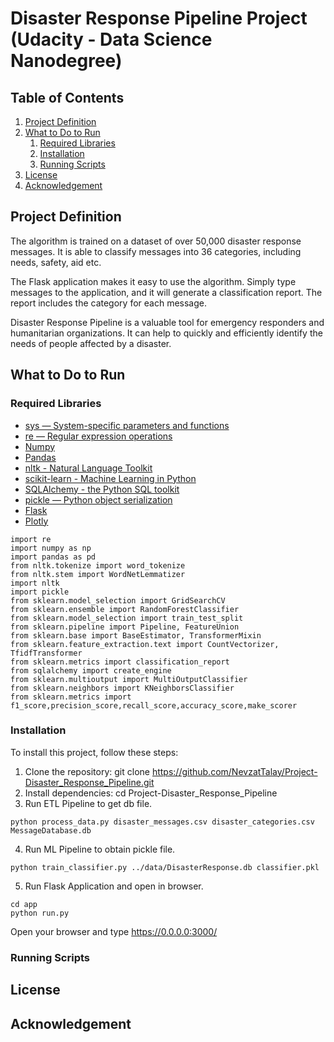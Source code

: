 # Disaster Response Pipeline Project (Udacity - Data Science Nanodegree)

## Table of Contents
1. [Project Definition](#description)
2. [What to Do to Run](#getting_started)
	1. [Required Libraries](#dependencies)
	2. [Installation](#installation)
	3. [Running Scripts](#execution)
3. [License](#license)
4. [Acknowledgement](#acknowledgement)

<a name="descripton"></a>
## Project Definition
The algorithm is trained on a dataset of over 50,000 disaster response messages. It is able to classify messages into 36 categories, including needs, safety, aid etc.

The Flask application makes it easy to use the algorithm. Simply type messages to the application, and it will generate a classification report. The report includes the category for each message.

Disaster Response Pipeline is a valuable tool for emergency responders and humanitarian organizations. It can help to quickly and efficiently identify the needs of people affected by a disaster.

<a name="getting_started"></a>
## What to Do to Run

<a name="dependencies"></a>
### Required Libraries

* [sys — System-specific parameters and functions](https://docs.python.org/3/library/sys.html)
* [re — Regular expression operations](https://docs.python.org/3/library/re.html)
* [Numpy](https://numpy.org/install/)
* [Pandas](https://pandas.pydata.org/)
* [nltk - Natural Language Toolkit](https://www.nltk.org/)
* [scikit-learn - Machine Learning in Python](https://scikit-learn.org/)
* [SQLAlchemy - the Python SQL toolkit](https://www.sqlalchemy.org/)
* [pickle — Python object serialization](https://docs.python.org/3/library/pickle.html)
* [Flask](https://flask.palletsprojects.com/en/3.0.x/)
* [Plotly](https://plotly.com/)

```
import re                                                                                    
import numpy as np                                                                           
import pandas as pd                                                                         
from nltk.tokenize import word_tokenize                                                      
from nltk.stem import WordNetLemmatizer                                                  
import nltk                                                                           
import pickle                                                                       
from sklearn.model_selection import GridSearchCV                                        
from sklearn.ensemble import RandomForestClassifier                                      
from sklearn.model_selection import train_test_split                                   
from sklearn.pipeline import Pipeline, FeatureUnion                                  
from sklearn.base import BaseEstimator, TransformerMixin                              
from sklearn.feature_extraction.text import CountVectorizer, TfidfTransformer          
from sklearn.metrics import classification_report                                         
from sqlalchemy import create_engine                                                     
from sklearn.multioutput import MultiOutputClassifier                                    
from sklearn.neighbors import KNeighborsClassifier                                    
from sklearn.metrics import  f1_score,precision_score,recall_score,accuracy_score,make_scorer
```

<a name="installation"></a>
### Installation
To install this project, follow these steps:

1. Clone the repository:
git clone https://github.com/NevzatTalay/Project-Disaster_Response_Pipeline.git
2. Install dependencies:
cd Project-Disaster_Response_Pipeline
3. Run ETL Pipeline to get db file.
```
python process_data.py disaster_messages.csv disaster_categories.csv MessageDatabase.db
```
4. Run ML Pipeline to obtain pickle file.
```
python train_classifier.py ../data/DisasterResponse.db classifier.pkl
```
5. Run Flask Application and open in browser.
```
cd app
python run.py
```
Open your browser and type https://0.0.0.0:3000/
<a name="execution"></a>
### Running Scripts

<a name="license"></a>
## License

<a name="acknowledgement"></a>
## Acknowledgement
